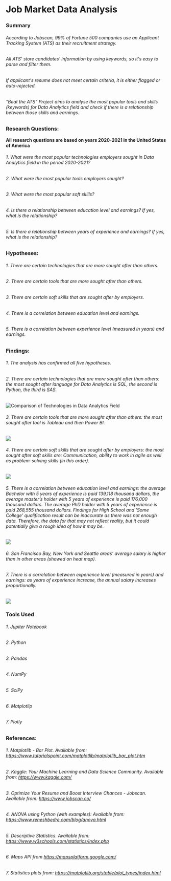 # Job Market Data Analysis

### Summary

###### According to Jobscan, 99% of Fortune 500 companies use an Applicant Tracking System (ATS) as their recruitment strategy.
###### All ATS' store candidates' information by using keywords, so it's easy to parse and filter them.
###### If applicant's resume does not meet certain criteria, it is either flagged or auto-rejected.
###### "Beat the ATS" Project aims to analyse the most popular tools and skills (keywords) for Data Analytics field and check if there is a relationship between those skills and earnings.


### Research Questions:
<b>All research questions are based on years 2020-2021 in the United States of America</b>


###### 1. What were the most popular technologies employers sought in Data Analytics field in the period 2020-2021?
###### 2. What were the most popular tools employers sought? 
###### 3. What were the most popular soft skills? 
###### 4. Is there a relationship between education level and earnings? If yes, what is the relationship? 
###### 5. Is there a relationship between years of experience and earnings? If yes, what is the relationship? 


### Hypotheses:
###### 1. There are certain technologies that are more sought after than others.
###### 2. There are certain tools that are more sought after than others.
###### 3. There are certain soft skills that are sought after by employers.
###### 4. There is a correlation between education level and earnings.
###### 5. There is a correlation between experience level (measured in years) and earnings.


### Findings:
###### 1. The analysis has confirmed all five hypotheses.
###### 2. There are certain technologies that are more sought after than others: the most sought after language for Data Analytics is SQL, the second is Python, the third is SAS.
<img src= "https://github.com/rita-s/Data_Analysis_HR-Hackers/blob/main/Comparison%20of%20Technologies%20in%20Data%20Analytics%20Field.png" alt="Comparison of Technologies in Data Analytics Field">

###### 3. There are certain tools that are more sought after than others: the most sought after tool is Tableau and then Power BI.
<img src= "https://github.com/rita-s/Data_Analysis_HR-Hackers/blob/main/Comparison%20of%20Tools%20in%20Data%20Analytics%20Field.png">

###### 4. There are certain soft skills that are sought after by employers: the most sought after soft skills are: Communication, ability to work in agile as well as problem-solving skills (in this order).
<img src= "https://github.com/rita-s/Data_Analysis_HR-Hackers/blob/main/Comparison%20of%20Soft%20Skills%20in%20Data%20Analytics%20Field.png">

###### 5. There is a correlation between education level and earnings: the average Bachelor with 5 years of experience is paid 139,118 thousand dollars, the average master’s holder with 5 years of experience is paid 176,000 thousand dollars. The average PhD holder with 5 years of experience is paid 268,555 thousand dollars. Findings for  High School and 'Some College' qualification result can be inaccurate as there was not enough data. Therefore, the data for that may not reflect reality, but it could potentially give a rough idea of how it may be.

<img src= "https://github.com/rita-s/Data_Analysis_HR-Hackers/blob/main/Comparison%20of%20level%20of%20education%20to%20earnings.png">

###### 6. San Francisco Bay, New York and Seattle areas' average salary is higher than in other areas (showed on heat map).
###### 7. There is a correlation between experience level (measured in years) and earnings: as years of experience increase, the annual salary increases proportionally.

<img src= "https://github.com/rita-s/Data_Analysis_HR-Hackers/blob/main/Comparison%20of%20annual%20salary%20to%20experience.png">


### Tools Used
###### 1. Jupiter Notebook
###### 2. Python
###### 3. Pandas
###### 4. NumPy
###### 5. SciPy
###### 6. Matplotlip
###### 7. Plotly

### References:
###### 1. Matplotlib - Bar Plot. Available from: https://www.tutorialspoint.com/matplotlib/matplotlib_bar_plot.htm
###### 2. Kaggle: Your Machine Learning and Data Science Community. Available from: https://www.kaggle.com/
###### 3. Optimize Your Resume and Boost Interview Chances - Jobscan. Available from: https://www.jobscan.co/
###### 4. ANOVA using Python (with examples): Available from: https://www.reneshbedre.com/blog/anova.html
###### 5. Descriptive Statistics. Available from: https://www.w3schools.com/statistics/index.php
###### 6. Maps API from https://mapsplatform.google.com/
###### 7. Statistics plots from:  https://matplotlib.org/stable/plot_types/index.html

